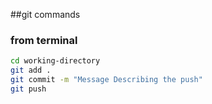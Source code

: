 ##git commands


### from terminal
```bash
cd working-directory
git add .  
git commit -m "Message Describing the push"
git push
```

